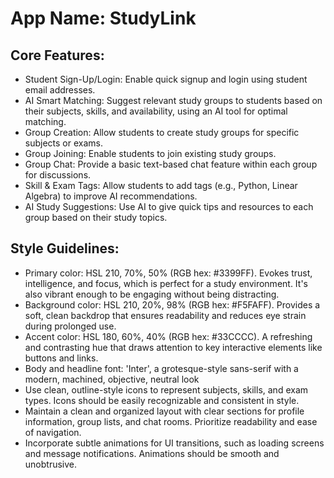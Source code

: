 # **App Name**: StudyLink

## Core Features:

- Student Sign-Up/Login: Enable quick signup and login using student email addresses.
- AI Smart Matching: Suggest relevant study groups to students based on their subjects, skills, and availability, using an AI tool for optimal matching.
- Group Creation: Allow students to create study groups for specific subjects or exams.
- Group Joining: Enable students to join existing study groups.
- Group Chat: Provide a basic text-based chat feature within each group for discussions.
- Skill & Exam Tags: Allow students to add tags (e.g., Python, Linear Algebra) to improve AI recommendations.
- AI Study Suggestions: Use AI to give quick tips and resources to each group based on their study topics.

## Style Guidelines:

- Primary color: HSL 210, 70%, 50% (RGB hex: #3399FF). Evokes trust, intelligence, and focus, which is perfect for a study environment. It's also vibrant enough to be engaging without being distracting.
- Background color: HSL 210, 20%, 98% (RGB hex: #F5FAFF). Provides a soft, clean backdrop that ensures readability and reduces eye strain during prolonged use.
- Accent color: HSL 180, 60%, 40% (RGB hex: #33CCCC). A refreshing and contrasting hue that draws attention to key interactive elements like buttons and links.
- Body and headline font: 'Inter', a grotesque-style sans-serif with a modern, machined, objective, neutral look
- Use clean, outline-style icons to represent subjects, skills, and exam types. Icons should be easily recognizable and consistent in style.
- Maintain a clean and organized layout with clear sections for profile information, group lists, and chat rooms. Prioritize readability and ease of navigation.
- Incorporate subtle animations for UI transitions, such as loading screens and message notifications. Animations should be smooth and unobtrusive.